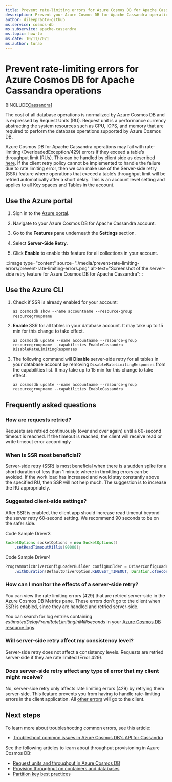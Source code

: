 ```yaml
---
title: Prevent rate-limiting errors for Azure Cosmos DB for Apache Cassandra.
description: Prevent your Azure Cosmos DB for Apache Cassandra operations from hitting rate limiting errors with the SSR (server-side retry) feature
author: dileepraotv-github
ms.service: cosmos-db
ms.subservice: apache-cassandra
ms.topic: how-to
ms.date: 10/11/2021
ms.author: turao
---
```


# Prevent rate-limiting errors for Azure Cosmos DB for Apache Cassandra operations
[!INCLUDE[Cassandra](../includes/appliesto-cassandra.md)]

The cost of all database operations is normalized by Azure Cosmos DB and is expressed by Request Units (RU). Request unit is a performance currency abstracting the system resources such as CPU, IOPS, and memory that are required to perform the database operations supported by Azure Cosmos DB.

Azure Cosmos DB for Apache Cassandra operations may fail with rate-limiting (OverloadedException/429) errors if they exceed a table’s throughput limit (RUs). This can be handled by client side as described [here](scale-account-throughput.md#handling-rate-limiting-429-errors). If the client retry policy cannot be implemented to handle the failure due to rate limiting error, then we can make use of the Server-side retry (SSR) feature where operations that exceed a table’s throughput limit will be retried automatically after a short delay. This is an account level setting and applies to all Key spaces and Tables in the account.

## Use the Azure portal

1. Sign in to the [Azure portal](https://portal.azure.com/).

2. Navigate to your Azure Cosmos DB for Apache Cassandra account.

3. Go to the **Features** pane underneath the **Settings** section.

4. Select **Server-Side Retry**.

5. Click **Enable** to enable this feature for all collections in your account.

:::image type="content" source="./media/prevent-rate-limiting-errors/prevent-rate-limiting-errors.png" alt-text="Screenshot of the server-side retry feature for Azure Cosmos DB for Apache Cassandra":::

## Use the Azure CLI

1. Check if SSR is already enabled for your account:

   ```azurecli-interactive
   az cosmosdb show --name accountname --resource-group resourcegroupname
   ```

2. **Enable** SSR for all tables in your database account. It may take up to 15 min for this change to take effect.

   ```azurecli-interactive
   az cosmosdb update --name accountname --resource-group resourcegroupname --capabilities EnableCassandra DisableRateLimitingResponses
   ```

3. The following command will **Disable** server-side retry for all tables in your database account by removing `DisableRateLimitingResponses` from the capabilities list. It may take up to 15 min for this change to take effect.

   ```azurecli-interactive
   az cosmosdb update --name accountname --resource-group resourcegroupname --capabilities EnableCassandra
   ```

## Frequently asked questions

### How are requests retried?

Requests are retried continuously (over and over again) until a 60-second timeout is reached. If the timeout is reached, the client will receive read or write timeout error accordingly

### When is SSR most beneficial?

Server-side retry (SSR) is most beneficial when there is a sudden spike for a short duration of less than 1 minute where in throttling errors can be avoided. If the work load has increased and would stay constantly above the specified RU, then SSR will not help much. The suggestion is to increase the RU appropriately.

### Suggested client-side settings?

After SSR is enabled, the client app should increase read timeout beyond the server retry 60-second setting. We recommend 90 seconds to be on the safer side.

Code Sample Driver3
```java
SocketOptions socketOptions = new SocketOptions()
	.setReadTimeoutMillis(90000); 
```
Code Sample Driver4  
```java
ProgrammaticDriverConfigLoaderBuilder configBuilder = DriverConfigLoader.programmaticBuilder()
	.withDuration(DefaultDriverOption.REQUEST_TIMEOUT, Duration.ofSeconds(90)); 
```

### How can I monitor the effects of a server-side retry?

You can view the rate limiting errors (429) that are retried server-side in the Azure Cosmos DB Metrics pane. These errors don't go to the client when SSR is enabled, since they are handled and retried server-side.

You can search for log entries containing *estimatedDelayFromRateLimitingInMilliseconds* in your [Azure Cosmos DB resource logs](../monitor-resource-logs.md).

### Will server-side retry affect my consistency level?

Server-side retry does not affect a consistency levels. Requests are retried server-side if they are rate limited (Error 429).

### Does server-side retry affect any type of error that my client might receive?

No, server-side retry only affects rate limiting errors (429) by retrying them server-side. This feature prevents you from having to handle rate-limiting errors in the client application. All [other errors](troubleshoot-common-issues.md) will go to the client.

## Next steps

To learn more about troubleshooting common errors, see this article:

* [Troubleshoot common issues in Azure Cosmos DB's API for Cassandra](troubleshoot-common-issues.md)


See the following articles to learn about throughput provisioning in Azure Cosmos DB:

* [Request units and throughput in Azure Cosmos DB](../request-units.md)
* [Provision throughput on containers and databases](../how-to-provision-throughput-cassandra.md) 
* [Partition key best practices](../cassandra-partitioning.md)

